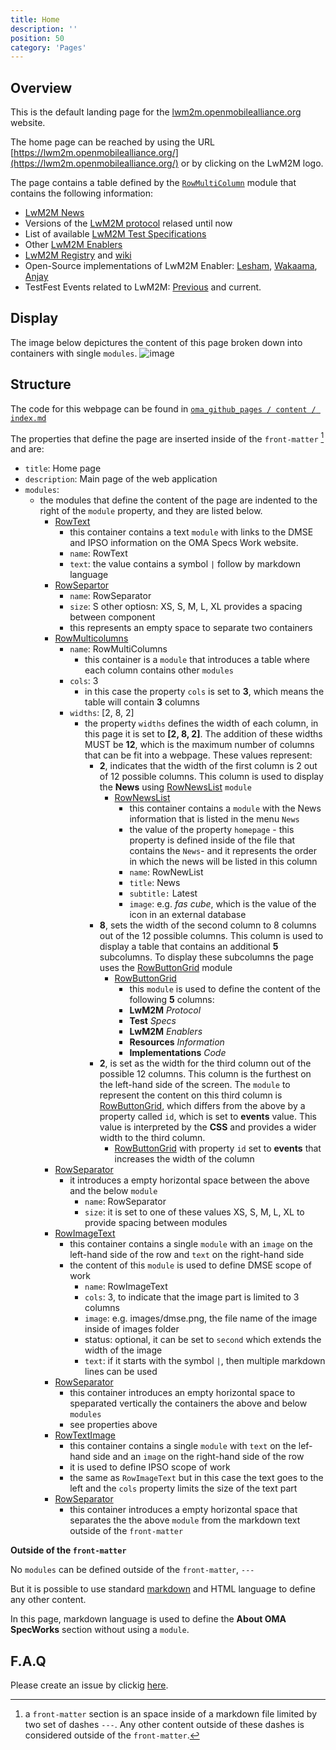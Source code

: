 ```yaml
---
title: Home
description: ''
position: 50
category: 'Pages'
---
```


## Overview
This is the default landing page for the [lwm2m.openmobilealliance.org](https://lwm2m.openmobilealliance.org/) website.

The home page can be reached by using the URL [https://lwm2m.openmobilealliance.org/](https://lwm2m.openmobilealliance.org/) or by clicking on the LwM2M logo.

The page contains a table defined by the [`RowMultiColumn`](https://openmobilealliance.github.io/githubpages-doc-guidelines/RowMultiColumns) module that contains the following information:
* [LwM2M News](https://lwm2m.openmobilealliance.org/news/)
* Versions of the [LwM2M protocol](https://guidelines.openmobilealliance.org/#v12-functionality) relased until now
* List of available [LwM2M Test Specifications](http://www.openmobilealliance.org/release/LightweightM2M/ETS/)
* Other [LwM2M Enablers](https://guidelines.openmobilealliance.org/enablers)
* [LwM2M Registry](https://technical.openmobilealliance.org/OMNA/LwM2M/LwM2MRegistry.html) and [wiki](https://github.com/OpenMobileAlliance/OMA_LwM2M_for_Developers/wiki)
* Open-Source implementations of LwM2M Enabler: [Lesham](https://github.com/eclipse/leshan), [Wakaama](https://github.com/eclipse/wakaama), [Anjay](https://github.com/AVSystem/Anjay)
* TestFest Events related to LwM2M: [Previous](https://github.com/OpenMobileAlliance/OMA_LwM2M_for_Developers/wiki/Virtual-TestFest-Mar-2021) and current.

## Display
The image below depictures the content of this page broken down into containers with single `modules`.
![image](https://user-images.githubusercontent.com/3258579/147797014-ba8f9fc6-ddfb-4a97-b056-c8d2e204bbab.png)

## Structure
The code for this webpage can be found in [`oma_github_pages / content / index.md`](https://raw.githubusercontent.com/OpenMobileAlliance/oma_github_pages/main/content/index.md)

The properties that define the page are inserted inside of the `front-matter` [^1] and are:

* `title`: Home page
* `description`: Main page of the web application
* `modules`: 
  * the modules that define the content of the page are indented to the right of the `module` property, and they are listed below.
    * [RowText](https://openmobilealliance.github.io/githubpages-doc-guidelines/RowText)
      * this container contains a text `module` with links to the DMSE and IPSO information on the OMA Specs Work website.
      * `name`: RowText
      * `text`: the value contains a symbol `|` follow by markdown language
    * [RowSepartor](https://openmobilealliance.github.io/githubpages-doc-guidelines/RowSeparator)
      * `name`: RowSeparator
      * `size`: S other optiosn: XS, S, M, L, XL provides a spacing between component
      * this represents an empty space to separate two containers
    * [RowMulticolumns](https://openmobilealliance.github.io/githubpages-doc-guidelines/RowMultiColumns)
      * `name`: RowMultiColumns
        * this container is a `module` that introduces a table where each column contains other `modules` 
      * `cols`: 3
        * in this case the property `cols` is set to **3**, which means the table will contain **3** columns
      * `widths`: [2, 8, 2]
        * the property `widths` defines the width of each column, in this page it is set to **[2, 8, 2]**. The addition of these widths MUST be **12**, which is the maximum number of columns that can be fit into a webpage. These values represent:
          * **2**, indicates that the width of the first column is 2 out of 12 possible columns. This column is used to display the **News** using [RowNewsList](https://openmobilealliance.github.io/githubpages-doc-guidelines/RowNewList) `module`
            * [RowNewsList](https://openmobilealliance.github.io/githubpages-doc-guidelines/RowNewList)
              * this container contains a `module` with the News information that is listed in the menu `News`
              * the value of the property `homepage` - this property is defined inside of the file that contains the `News`- and it represents the order in which the news will be listed in this column
              * `name`: RowNewList
              * `title`: News
              * `subtitle:` Latest
              * `image`: e.g. *fas cube*, which is the value of the icon in an external database 
          * **8**, sets the width of the second column to 8 columns out of the 12 possible columns. This column is used to display a table that contains an additional **5** subcolumns. To display these subcolumns the page uses the [RowButtonGrid](https://openmobilealliance.github.io/githubpages-doc-guidelines/RowButtonGrid) module
            * [RowButtonGrid](https://openmobilealliance.github.io/githubpages-doc-guidelines/RowButtonGrid)
              * this `module` is used to define the content of the following      **5** columns:
              * **LwM2M** *Protocol*
              * **Test** *Specs*
              * **LwM2M** *Enablers*
              * **Resources** *Information*
              * **Implementations** *Code*
          * **2**, is set as the width for the third column out of the possible 12 columns. This column is the furthest on the left-hand side of the screen. The `module` to represent the content on this third column is [RowButtonGrid](https://openmobilealliance.github.io/githubpages-doc-guidelines/RowButtonGrid), which differs from the above by a property called `id`, which is set to **events** value. This value is interpreted by the **CSS** and provides a wider width to the third column.
            * [RowButtonGrid](https://openmobilealliance.github.io/githubpages-doc-guidelines/RowButtonGrid) with property `id` set to **events** that increases the width of the column
    * [RowSeparator](https://openmobilealliance.github.io/githubpages-doc-guidelines/RowSeparator)
      * it introduces a empty horizontal space between the above and the below `module`
        * `name`: RowSeparator
        * `size`: it is set to one of these values XS, S, M, L, XL to provide spacing between modules
    * [RowImageText](https://openmobilealliance.github.io/githubpages-doc-guidelines/RowImageText)
      * this container contains a single `module` with an `image` on the left-hand side of the row and `text` on the right-hand side
      * the content of this `module` is used to define DMSE scope of work
        * `name`: RowImageText
        * `cols`: 3, to indicate that the image part is limited to 3 columns
        * `image`: e.g. images/dmse.png, the file name of the image inside of images folder
        * status: optional, it can be set to `second` which extends the width of the image
        * `text`: if it starts with the symbol `|`, then multiple markdown lines can be used
    * [RowSeparator](https://openmobilealliance.github.io/githubpages-doc-guidelines/RowSeparator)
      * this container introduces an empty horizontal space to speparated vertically the containers the above and below `modules`
      * see properties above
    * [RowTextImage](https://openmobilealliance.github.io/githubpages-doc-guidelines/RowTextImage)
      * this container contains a single `module` with `text` on the lef-hand side and an `image` on the right-hand side of the row
      * it is used to define IPSO scope of work
      * the same as `RowImageText` but in this case the text goes to the left and the `cols` property limits the size of the text part
    * [RowSeparator](https://openmobilealliance.github.io/githubpages-doc-guidelines/RowSeparator)
      * this container introduces a empty horizontal space that separates the the above `module` from the markdown text outside of the `front-matter`

**Outside of the `front-matter`**

No `modules` can be defined outside of the `front-matter`, `---`

But it is possible to use standard [markdown](https://raw.githubusercontent.com/OpenMobileAlliance/oma_github_pages/main/content/index.md) and HTML language to define any other content.

In this page, markdown language is used to define the **About OMA SpecWorks** section without using a `module`.


## F.A.Q

Please create an issue by clickig [here](https://github.com/OpenMobileAlliance/githubpages-doc-guidelines/issues).

[^1]: a `front-matter` section is an space inside of a markdown file limited by  two set of dashes `---`. Any other content outside of these dashes is considered outside of the `front-matter`.